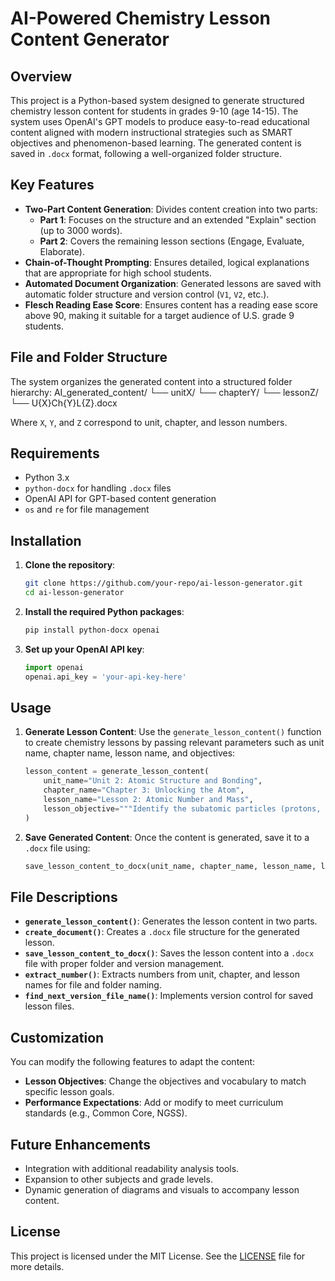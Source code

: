 # AI-Powered Chemistry Lesson Content Generator

## Overview

This project is a Python-based system designed to generate structured chemistry lesson content for students in grades 9-10 (age 14-15). The system uses OpenAI's GPT models to produce easy-to-read educational content aligned with modern instructional strategies such as SMART objectives and phenomenon-based learning. The generated content is saved in `.docx` format, following a well-organized folder structure.

## Key Features

- **Two-Part Content Generation**: Divides content creation into two parts:
  - **Part 1**: Focuses on the structure and an extended "Explain" section (up to 3000 words).
  - **Part 2**: Covers the remaining lesson sections (Engage, Evaluate, Elaborate).
- **Chain-of-Thought Prompting**: Ensures detailed, logical explanations that are appropriate for high school students.
- **Automated Document Organization**: Generated lessons are saved with automatic folder structure and version control (`V1`, `V2`, etc.).
- **Flesch Reading Ease Score**: Ensures content has a reading ease score above 90, making it suitable for a target audience of U.S. grade 9 students.

## File and Folder Structure

The system organizes the generated content into a structured folder hierarchy:
AI_generated_content/
└── unitX/
└── chapterY/
└── lessonZ/
└── U{X}Ch{Y}L{Z}.docx

Where `X`, `Y`, and `Z` correspond to unit, chapter, and lesson numbers.

## Requirements

- Python 3.x
- `python-docx` for handling `.docx` files
- OpenAI API for GPT-based content generation
- `os` and `re` for file management

## Installation

1. **Clone the repository**:
    ```bash
    git clone https://github.com/your-repo/ai-lesson-generator.git
    cd ai-lesson-generator
    ```

2. **Install the required Python packages**:
    ```bash
    pip install python-docx openai
    ```

3. **Set up your OpenAI API key**:
    ```python
    import openai
    openai.api_key = 'your-api-key-here'
    ```

## Usage

1. **Generate Lesson Content**:
    Use the `generate_lesson_content()` function to create chemistry lessons by passing relevant parameters such as unit name, chapter name, lesson name, and objectives:
    ```python
    lesson_content = generate_lesson_content(
        unit_name="Unit 2: Atomic Structure and Bonding",
        chapter_name="Chapter 3: Unlocking the Atom",
        lesson_name="Lesson 2: Atomic Number and Mass",
        lesson_objective="""Identify the subatomic particles (protons, neutrons, electrons) and their charges..."""
    )
    ```

2. **Save Generated Content**:
    Once the content is generated, save it to a `.docx` file using:
    ```python
    save_lesson_content_to_docx(unit_name, chapter_name, lesson_name, lesson_content)
    ```

## File Descriptions

- **`generate_lesson_content()`**: Generates the lesson content in two parts.
- **`create_document()`**: Creates a `.docx` file structure for the generated lesson.
- **`save_lesson_content_to_docx()`**: Saves the lesson content into a `.docx` file with proper folder and version management.
- **`extract_number()`**: Extracts numbers from unit, chapter, and lesson names for file and folder naming.
- **`find_next_version_file_name()`**: Implements version control for saved lesson files.

## Customization

You can modify the following features to adapt the content:
- **Lesson Objectives**: Change the objectives and vocabulary to match specific lesson goals.
- **Performance Expectations**: Add or modify to meet curriculum standards (e.g., Common Core, NGSS).

## Future Enhancements

- Integration with additional readability analysis tools.
- Expansion to other subjects and grade levels.
- Dynamic generation of diagrams and visuals to accompany lesson content.

## License

This project is licensed under the MIT License. See the [LICENSE](LICENSE) file for more details.

